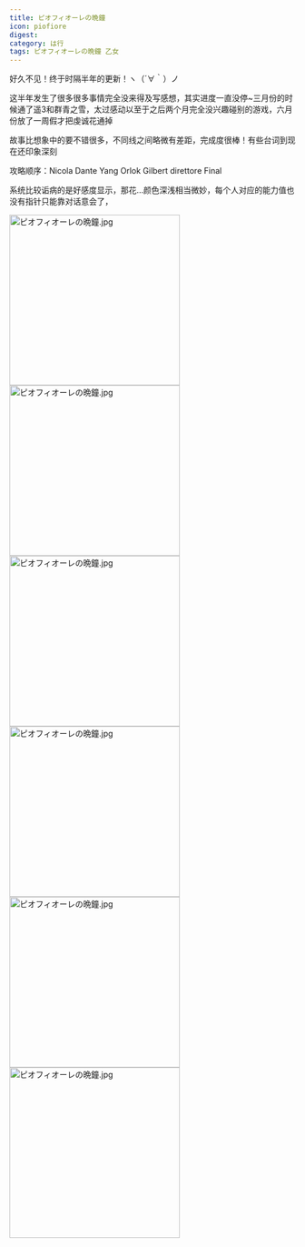 ```yaml
---
title: ピオフィオーレの晩鐘
icon: piofiore
digest: 
category: は行
tags: ピオフィオーレの晩鐘 乙女
---
```




好久不见！终于时隔半年的更新！ヽ（´∀｀）ノ

这半年发生了很多很多事情完全没来得及写感想，其实进度一直没停~三月份的时候通了遥3和群青之雪，太过感动以至于之后两个月完全没兴趣碰别的游戏，六月份放了一周假才把虔诚花通掉

故事比想象中的要不错很多，不同线之间略微有差距，完成度很棒！有些台词到现在还印象深刻

攻略顺序：Nicola  Dante  Yang  Orlok  Gilbert  direttore  Final

系统比较诟病的是好感度显示，那花…颜色深浅相当微妙，每个人对应的能力值也没有指针只能靠对话意会了，























<img src="https://i.loli.net/2019/07/12/5d2781546d2fc88420.jpg" alt="ピオフィオーレの晩鐘.jpg" title="ピオフィオーレの晩鐘.jpg" width="300px"/>
<img src="https://i.loli.net/2019/07/12/5d278154a8aa226714.jpg" alt="ピオフィオーレの晩鐘.jpg" title="ピオフィオーレの晩鐘.jpg" width="300px"/>
<img src="https://i.loli.net/2019/07/12/5d278154bc88935711.jpg" alt="ピオフィオーレの晩鐘.jpg" title="ピオフィオーレの晩鐘.jpg" width="300px"/>
<img src="https://i.loli.net/2019/07/12/5d278154dacc775951.jpg" alt="ピオフィオーレの晩鐘.jpg" title="ピオフィオーレの晩鐘.jpg" width="300px"/>
<img src="https://i.loli.net/2019/07/12/5d278154e5eed42157.jpg" alt="ピオフィオーレの晩鐘.jpg" title="ピオフィオーレの晩鐘.jpg" width="300px"/>
<img src="https://i.loli.net/2019/07/12/5d27815500b2471284.jpg" alt="ピオフィオーレの晩鐘.jpg" title="ピオフィオーレの晩鐘.jpg" width="300px"/>